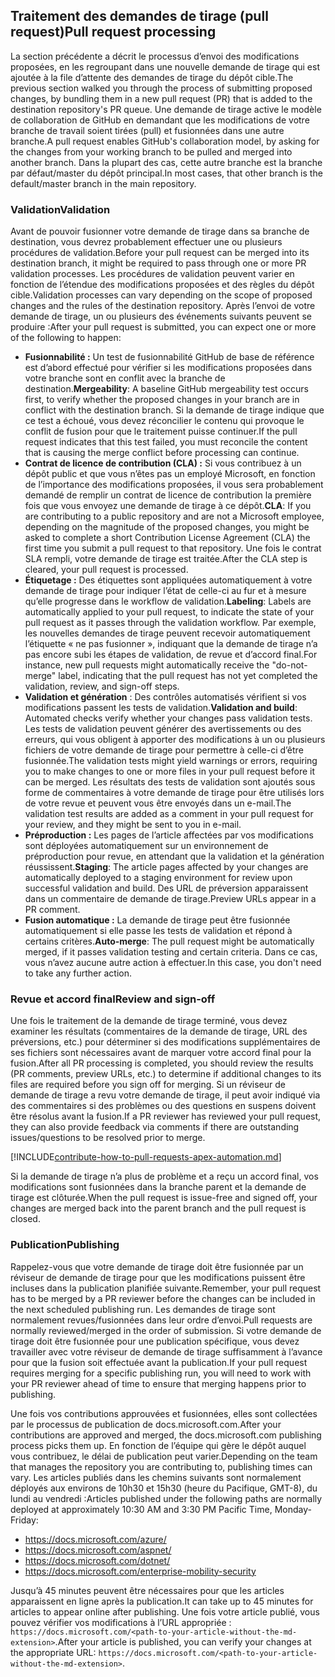 ## <a name="pull-request-processing"></a><span data-ttu-id="dcaca-101">Traitement des demandes de tirage (pull request)</span><span class="sxs-lookup"><span data-stu-id="dcaca-101">Pull request processing</span></span>

<span data-ttu-id="dcaca-102">La section précédente a décrit le processus d’envoi des modifications proposées, en les regroupant dans une nouvelle demande de tirage qui est ajoutée à la file d’attente des demandes de tirage du dépôt cible.</span><span class="sxs-lookup"><span data-stu-id="dcaca-102">The previous section walked you through the process of submitting proposed changes, by bundling them in a new pull request (PR) that is added to the destination repository's PR queue.</span></span> <span data-ttu-id="dcaca-103">Une demande de tirage active le modèle de collaboration de GitHub en demandant que les modifications de votre branche de travail soient tirées (pull) et fusionnées dans une autre branche.</span><span class="sxs-lookup"><span data-stu-id="dcaca-103">A pull request enables GitHub's collaboration model, by asking for the changes from your working branch to be pulled and merged into another branch.</span></span> <span data-ttu-id="dcaca-104">Dans la plupart des cas, cette autre branche est la branche par défaut/master du dépôt principal.</span><span class="sxs-lookup"><span data-stu-id="dcaca-104">In most cases, that other branch is the default/master branch in the main repository.</span></span>

### <a name="validation"></a><span data-ttu-id="dcaca-105">Validation</span><span class="sxs-lookup"><span data-stu-id="dcaca-105">Validation</span></span>

<span data-ttu-id="dcaca-106">Avant de pouvoir fusionner votre demande de tirage dans sa branche de destination, vous devrez probablement effectuer une ou plusieurs procédures de validation.</span><span class="sxs-lookup"><span data-stu-id="dcaca-106">Before your pull request can be merged into its destination branch, it might be required to pass through one or more PR validation processes.</span></span> <span data-ttu-id="dcaca-107">Les procédures de validation peuvent varier en fonction de l’étendue des modifications proposées et des règles du dépôt cible.</span><span class="sxs-lookup"><span data-stu-id="dcaca-107">Validation processes can vary depending on the scope of proposed changes and the rules of the destination repository.</span></span> <span data-ttu-id="dcaca-108">Après l’envoi de votre demande de tirage, un ou plusieurs des événements suivants peuvent se produire :</span><span class="sxs-lookup"><span data-stu-id="dcaca-108">After your pull request is submitted, you can expect one or more of the following to happen:</span></span>

- <span data-ttu-id="dcaca-109">**Fusionnabilité :** Un test de fusionnabilité GitHub de base de référence est d’abord effectué pour vérifier si les modifications proposées dans votre branche sont en conflit avec la branche de destination.</span><span class="sxs-lookup"><span data-stu-id="dcaca-109">**Mergeability**: A baseline GitHub mergeability test occurs first, to verify whether the proposed changes in your branch are in conflict with the destination branch.</span></span> <span data-ttu-id="dcaca-110">Si la demande de tirage indique que ce test a échoué, vous devez réconcilier le contenu qui provoque le conflit de fusion pour que le traitement puisse continuer.</span><span class="sxs-lookup"><span data-stu-id="dcaca-110">If the pull request indicates that this test failed, you must reconcile the content that is causing the merge conflict before processing can continue.</span></span>
- <span data-ttu-id="dcaca-111">**Contrat de licence de contribution (CLA) :** Si vous contribuez à un dépôt public et que vous n’êtes pas un employé Microsoft, en fonction de l’importance des modifications proposées, il vous sera probablement demandé de remplir un contrat de licence de contribution la première fois que vous envoyez une demande de tirage à ce dépôt.</span><span class="sxs-lookup"><span data-stu-id="dcaca-111">**CLA**: If you are contributing to a public repository and are not a Microsoft employee, depending on the magnitude of the proposed changes, you might be asked to complete a short Contribution License Agreement (CLA) the first time you submit a pull request to that repository.</span></span> <span data-ttu-id="dcaca-112">Une fois le contrat SLA rempli, votre demande de tirage est traitée.</span><span class="sxs-lookup"><span data-stu-id="dcaca-112">After the CLA step is cleared, your pull request is processed.</span></span>
- <span data-ttu-id="dcaca-113">**Étiquetage :** Des étiquettes sont appliquées automatiquement à votre demande de tirage pour indiquer l’état de celle-ci au fur et à mesure qu’elle progresse dans le workflow de validation.</span><span class="sxs-lookup"><span data-stu-id="dcaca-113">**Labeling**: Labels are automatically applied to your pull request, to indicate the state of your pull request as it passes through the validation workflow.</span></span> <span data-ttu-id="dcaca-114">Par exemple, les nouvelles demandes de tirage peuvent recevoir automatiquement l’étiquette « ne pas fusionner », indiquant que la demande de tirage n’a pas encore subi les étapes de validation, de revue et d’accord final.</span><span class="sxs-lookup"><span data-stu-id="dcaca-114">For instance, new pull requests might automatically receive the "do-not-merge" label, indicating that the pull request has not yet completed the validation, review, and sign-off steps.</span></span>
- <span data-ttu-id="dcaca-115">**Validation et génération** : Des contrôles automatisés vérifient si vos modifications passent les tests de validation.</span><span class="sxs-lookup"><span data-stu-id="dcaca-115">**Validation and build**: Automated checks verify whether your changes pass validation tests.</span></span> <span data-ttu-id="dcaca-116">Les tests de validation peuvent générer des avertissements ou des erreurs, qui vous obligent à apporter des modifications à un ou plusieurs fichiers de votre demande de tirage pour permettre à celle-ci d’être fusionnée.</span><span class="sxs-lookup"><span data-stu-id="dcaca-116">The validation tests might yield warnings or errors, requiring you to make changes to one or more files in your pull request before it can be merged.</span></span> <span data-ttu-id="dcaca-117">Les résultats des tests de validation sont ajoutés sous forme de commentaires à votre demande de tirage pour être utilisés lors de votre revue et peuvent vous être envoyés dans un e-mail.</span><span class="sxs-lookup"><span data-stu-id="dcaca-117">The validation test results are added as a comment in your pull request for your review, and they might be sent to you in e-mail.</span></span>
- <span data-ttu-id="dcaca-118">**Préproduction :** Les pages de l’article affectées par vos modifications sont déployées automatiquement sur un environnement de préproduction pour revue, en attendant que la validation et la génération réussissent.</span><span class="sxs-lookup"><span data-stu-id="dcaca-118">**Staging**: The article pages affected by your changes are automatically deployed to a staging environment for review upon successful validation and build.</span></span> <span data-ttu-id="dcaca-119">Des URL de préversion apparaissent dans un commentaire de demande de tirage.</span><span class="sxs-lookup"><span data-stu-id="dcaca-119">Preview URLs appear in a PR comment.</span></span>
- <span data-ttu-id="dcaca-120">**Fusion automatique :** La demande de tirage peut être fusionnée automatiquement si elle passe les tests de validation et répond à certains critères.</span><span class="sxs-lookup"><span data-stu-id="dcaca-120">**Auto-merge**: The pull request might be automatically merged, if it passes validation testing and certain criteria.</span></span> <span data-ttu-id="dcaca-121">Dans ce cas, vous n’avez aucune autre action à effectuer.</span><span class="sxs-lookup"><span data-stu-id="dcaca-121">In this case, you don't need to take any further action.</span></span>

### <a name="review-and-sign-off"></a><span data-ttu-id="dcaca-122">Revue et accord final</span><span class="sxs-lookup"><span data-stu-id="dcaca-122">Review and sign-off</span></span>

<span data-ttu-id="dcaca-123">Une fois le traitement de la demande de tirage terminé, vous devez examiner les résultats (commentaires de la demande de tirage, URL des préversions, etc.) pour déterminer si des modifications supplémentaires de ses fichiers sont nécessaires avant de marquer votre accord final pour la fusion.</span><span class="sxs-lookup"><span data-stu-id="dcaca-123">After all PR processing is completed, you should review the results (PR comments, preview URLs, etc.) to determine if additional changes to its files are required before you sign off for merging.</span></span> <span data-ttu-id="dcaca-124">Si un réviseur de demande de tirage a revu votre demande de tirage, il peut avoir indiqué via des commentaires si des problèmes ou des questions en suspens doivent être résolus avant la fusion.</span><span class="sxs-lookup"><span data-stu-id="dcaca-124">If a PR reviewer has reviewed your pull request, they can also provide feedback via comments if there are outstanding issues/questions to be resolved prior to merge.</span></span>

[!INCLUDE[contribute-how-to-pull-requests-apex-automation.md](contribute-how-to-pull-requests-apex-automation.md)]

<span data-ttu-id="dcaca-125">Si la demande de tirage n’a plus de problème et a reçu un accord final, vos modifications sont fusionnées dans la branche parent et la demande de tirage est clôturée.</span><span class="sxs-lookup"><span data-stu-id="dcaca-125">When the pull request is issue-free and signed off, your changes are merged back into the parent branch and the pull request is closed.</span></span>

### <a name="publishing"></a><span data-ttu-id="dcaca-126">Publication</span><span class="sxs-lookup"><span data-stu-id="dcaca-126">Publishing</span></span>

<span data-ttu-id="dcaca-127">Rappelez-vous que votre demande de tirage doit être fusionnée par un réviseur de demande de tirage pour que les modifications puissent être incluses dans la publication planifiée suivante.</span><span class="sxs-lookup"><span data-stu-id="dcaca-127">Remember, your pull request has to be merged by a PR reviewer before the changes can be included in the next scheduled publishing run.</span></span> <span data-ttu-id="dcaca-128">Les demandes de tirage sont normalement revues/fusionnées dans leur ordre d’envoi.</span><span class="sxs-lookup"><span data-stu-id="dcaca-128">Pull requests are normally reviewed/merged in the order of submission.</span></span> <span data-ttu-id="dcaca-129">Si votre demande de tirage doit être fusionnée pour une publication spécifique, vous devez travailler avec votre réviseur de demande de tirage suffisamment à l’avance pour que la fusion soit effectuée avant la publication.</span><span class="sxs-lookup"><span data-stu-id="dcaca-129">If your pull request requires merging for a specific publishing run, you will need to work with your PR reviewer ahead of time to ensure that merging happens prior to publishing.</span></span>

<span data-ttu-id="dcaca-130">Une fois vos contributions approuvées et fusionnées, elles sont collectées par le processus de publication de docs.microsoft.com.</span><span class="sxs-lookup"><span data-stu-id="dcaca-130">After your contributions are approved and merged, the docs.microsoft.com publishing process picks them up.</span></span> <span data-ttu-id="dcaca-131">En fonction de l’équipe qui gère le dépôt auquel vous contribuez, le délai de publication peut varier.</span><span class="sxs-lookup"><span data-stu-id="dcaca-131">Depending on the team that manages the repository you are contributing to, publishing times can vary.</span></span> <span data-ttu-id="dcaca-132">Les articles publiés dans les chemins suivants sont normalement déployés aux environs de 10h30 et 15h30 (heure du Pacifique, GMT-8), du lundi au vendredi :</span><span class="sxs-lookup"><span data-stu-id="dcaca-132">Articles published under the following paths are normally deployed at approximately 10:30 AM and 3:30 PM Pacific Time, Monday-Friday:</span></span>

- https://docs.microsoft.com/azure/
- https://docs.microsoft.com/aspnet/
- https://docs.microsoft.com/dotnet/
- https://docs.microsoft.com/enterprise-mobility-security

<span data-ttu-id="dcaca-133">Jusqu’à 45 minutes peuvent être nécessaires pour que les articles apparaissent en ligne après la publication.</span><span class="sxs-lookup"><span data-stu-id="dcaca-133">It can take up to 45 minutes for articles to appear online after publishing.</span></span> <span data-ttu-id="dcaca-134">Une fois votre article publié, vous pouvez vérifier vos modifications à l’URL appropriée : `https://docs.microsoft.com/<path-to-your-article-without-the-md-extension>`.</span><span class="sxs-lookup"><span data-stu-id="dcaca-134">After your article is published, you can verify your changes at the appropriate URL: `https://docs.microsoft.com/<path-to-your-article-without-the-md-extension>`.</span></span>
